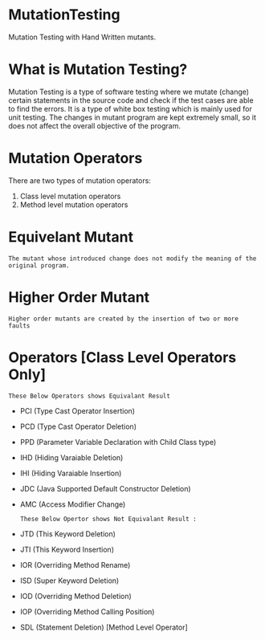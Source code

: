 # MutationTesting

Mutation Testing with Hand Written mutants.

# What is Mutation Testing?

  Mutation Testing is a type of software testing where we mutate (change) certain statements in the source code and check if the test cases are able to find the errors. It is a type of white box testing which is mainly used for unit testing. The changes in mutant program are kept extremely small, so it does not affect the overall objective of the program.
  
# Mutation Operators

  There are two types of mutation operators:
  
  1. Class level mutation operators
  2. Method level mutation operators


# Equivelant Mutant 
    The mutant whose introduced change does not modify the meaning of the original program.
# Higher Order Mutant
    Higher order mutants are created by the insertion of two or more faults

# Operators [Class Level Operators Only]

    These Below Operators shows Equivalant Result

* PCI (Type Cast Operator Insertion)
* PCD (Type Cast Operator Deletion)
* PPD (Parameter Variable Declaration with Child Class type)
* IHD (Hiding Varaiable Deletion)
* IHI (Hiding Varaiable Insertion)
* JDC (Java Supported Default Constructor Deletion)
* AMC (Access Modifier Change)

      These Below Opertor shows Not Equivalant Result :

* JTD (This Keyword Deletion)
* JTI (This Keyword Insertion)
* IOR (Overriding Method Rename)
* ISD (Super Keyword Deletion)
* IOD (Overriding Method Deletion)
* IOP (Overriding Method Calling Position)
* SDL (Statement Deletion) [Method Level Operator]
